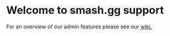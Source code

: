 # Welcome to smash.gg support
For an overview of our admin features please see our [wiki.](https://github.com/smashgg/support/wiki)
